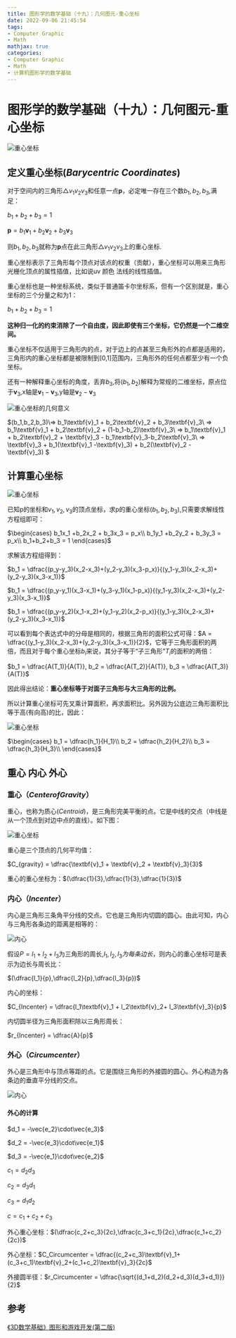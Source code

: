 ```yaml
---
title: 图形学的数学基础（十九）：几何图元-重心坐标
date: 2022-09-06 21:45:54
tags:
- Computer Graphic
- Math
mathjax: true
categories:
- Computer Graphic
- Math
- 计算机图形学的数学基础
---
```


# 图形学的数学基础（十九）：几何图元-重心坐标

![重心坐标](图形学的数学基础（十九）：几何图元-重心坐标/1.jpg)


## 定义重心坐标($Barycentric\;Coordinates$)
对于空间内的三角形$\triangle{v_1v_2v_3}$和任意一点$\textbf{p}$，必定唯一存在三个数$b_1,b_2,b_3$,满足：

$b_1+b_2+b_3 = 1$

$\textbf{p} = b_1\textbf{v}_1 + b_2\textbf{v}_2+ b_3\textbf{v}_3$

则$b_1,b_2,b_3$就称为$\textbf{p}$点在此三角形$\triangle{v_1v_2v_3}$上的重心坐标.

重心坐标表示了三角形每个顶点对该点的权重（贡献），重心坐标可以用来三角形光栅化顶点的属性插值，比如说uv 颜色 法线的线性插值。

重心坐标也是一种坐标系统，类似于普通笛卡尔坐标系，但有一个区别就是，重心坐标的三个分量之和为1：

$b_1 + b_2 + b_3 = 1$

**这种归一化的约束消除了一个自由度，因此即使有三个坐标，它仍然是一个二维空间。**

重心坐标不仅适用于三角形内的点，对于边上的点甚至三角形外的点都是适用的，三角形内的重心坐标都是被限制到[0,1]范围内，三角形外的任何点都至少有一个负坐标。

还有一种解释重心坐标的角度，丢弃$b_3$,将$(b_1,b_2)$解释为常规的二维坐标，原点位于$\textbf{v}_3$,x轴是$\textbf{v}_1-\textbf{v}_3$,y轴是$\textbf{v}_2-\textbf{v}_3$

![重心坐标的几何意义](图形学的数学基础（十九）：几何图元-重心坐标/2.jpg)

$(b_1,b_2,b_3)\\=> b_1\textbf{v}_1 + b_2\textbf{v}_2 + b_3\textbf{v}_3\\
=> b_1\textbf{v}_1 + b_2\textbf{v}_2 + (1-b_1-b_2)\textbf{v}_3\\
=> b_1\textbf{v}_1 + b_2\textbf{v}_2 + \textbf{v}_3 - b_1\textbf{v}_3-b_2\textbf{v}_3\\
=> \textbf{v}_3 + b_1(\textbf{v}_1 -\textbf{v}_3) + b_2(\textbf{v}_2 - \textbf{v}_3)
$

## 计算重心坐标

![重心坐标](图形学的数学基础（十九）：几何图元-重心坐标/3.png)

已知p的坐标和$v_1,v_2,v_3$的顶点坐标，求p的重心坐标$(b_1,b_2,b_3)$,只需要求解线性方程组即可：

$\begin{cases}
    b_1x_1 +b_2x_2 + b_3x_3 = p_x\\
    b_1y_1 +b_2y_2 + b_3y_3 = p_x\\
    b_1+b_2+b_3 = 1
\end{cases}$

求解该方程组得到：

$b_1 = \dfrac{(p_y-y_3)(x_2-x_3)+(y_2-y_3)(x_3-p_x)}{(y_1-y_3)(x_2-x_3)+(y_2-y_3)(x_3-x_1)}$

$b_1 = \dfrac{(p_y-y_1)(x_3-x_1)+(y_3-y_1)(x_1-p_x)}{(y_1-y_3)(x_2-x_3)+(y_2-y_3)(x_3-x_1)}$

$b_1 = \dfrac{(p_y-y_2)(x_1-x_2)+(y_1-y_2)(x_2-p_x)}{(y_1-y_3)(x_2-x_3)+(y_2-y_3)(x_3-x_1)}$

可以看到每个表达式中的分母是相同的，根据三角形的面积公式可得：$A = \dfrac{(y_1-y_3)(x_2-x_3)+(y_2-y_3)(x_3-x_1)}{2}$，它等于三角形面积的两倍，而且对于每个重心坐标$b_i$来说，其分子等于“子三角形”$T_i$的面积的两倍：

$b_1 = \dfrac{A(T_1)}{A(T)}, b_2 = \dfrac{A(T_2)}{A(T)}, b_3 = \dfrac{A(T_3)}{A(T)}$

因此得出结论：**重心坐标等于对面子三角形与大三角形的比例。**

所以计算重心坐标可先叉乘计算面积，再求面积比。另外因为公底边三角形面积比等于高(有向高)的比，因此：

![重心坐标](图形学的数学基础（十九）：几何图元-重心坐标/4.png)

$\begin{cases}
    b_1 = \dfrac{h_1}{H_1}\\
    b_2 = \dfrac{h_2}{H_2}\\
    b_3 = \dfrac{h_3}{H_3}\\
\end{cases}$

## 重心 内心 外心

### 重心（$Center of Gravity$）

重心，也称为质心($Centroid$)，是三角形完美平衡的点。它是中线的交点（中线是从一个顶点到对边中点的直线）。如下图：

![重心坐标](图形学的数学基础（十九）：几何图元-重心坐标/5.png)

重心是三个顶点的几何平均值：

$C_{gravity} = \dfrac{\textbf{v}_1 + \textbf{v}_2 + \textbf{v}_3}{3}$

重心的重心坐标为：$(\dfrac{1}{3},\dfrac{1}{3},\dfrac{1}{3})$

### 内心（$Incenter$） 
内心是三角形三条角平分线的交点。它也是三角形内切圆的圆心。由此可知，内心与三角形各条边的距离是相等的：

![内心](图形学的数学基础（十九）：几何图元-重心坐标/6.jpg)

假设$P = l_1 + l_2 + l_3$为三角形的周长,$l_1,l_2,l_3为每条边长$，则内心的重心坐标可是表示为边长与周长比：

$(\dfrac{l_1}{p},\dfrac{l_2}{p},\dfrac{l_3}{p})$

内心的坐标：

$C_{Incenter} = \dfrac{l_1\textbf{v}_1 + l_2\textbf{v}_2+ l_3\textbf{v}_3}{p}$

内切圆半径为三角形面积除以三角形周长：

$r_{Incenter} = \dfrac{A}{p}$

### 外心（$Circumcenter$）

外心是三角形中与顶点等距的点。它是围绕三角形的外接圆的圆心。外心构造为各条边的垂直平分线的交点。

![内心](图形学的数学基础（十九）：几何图元-重心坐标/7.jpg)

#### 外心的计算

$d_1 = -\vec{e_2}\cdot\vec{e_3}$

$d_2 = -\vec{e_3}\cdot\vec{e_1}$

$d_3 = -\vec{e_1}\cdot\vec{e_2}$

$c_1 = d_2d_3$

$c_2 = d_3d_1$

$c_3 = d_1d_2$

$c = c_1 + c_2 + c_3$

外心重心坐标：$(\dfrac{c_2+c_3}{2c},\dfrac{c_3+c_1}{2c},\dfrac{c_1+c_2}{2c})$

外心坐标：$C_Circumcenter = \dfrac{(c_2+c_3)\textbf{v}_1+(c_3+c_1)\textbf{v}_2+(c_1+c_2)\textbf{v}_3}{2c}$

外接圆半径：$r_Circumcenter = \dfrac{\sqrt{(d_1+d_2)(d_2+d_3)(d_3+d_1)}}{2}$

## 参考

[《3D数学基础》图形和游戏开发(第二版)](https://item.jd.com/12659881.html)